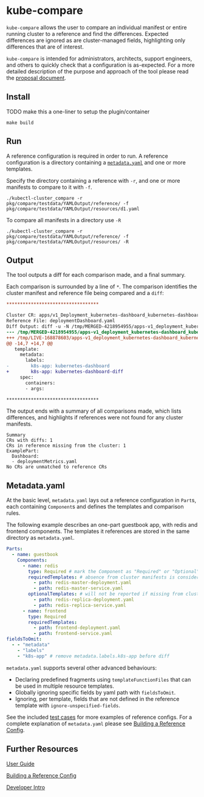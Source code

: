 # kube-compare

`kube-compare` allows the user to compare an individual manifest or entire running cluster to a reference and find the differences. Expected differences are ignored as are cluster-managed fields, highlighting only differences that are of interest.

`kube-compare` is intended for administrators, architects, support engineers, and others to quickly check that a configuration is as-expected. For a more detailed description of the purpose and approach of the tool please read the [proposal document](docs/proposal.md).

## Install

TODO make this a one-liner to setup the plugin/container

```shell
make build
```

## Run

A reference configuration is required in order to run. A reference configuration is a directory containing a [`metadata.yaml`](#metadatayaml) and one or more templates.

Specify the directory containing a reference with `-r`, and one or more manifests to compare to it with `-f`.

```shell
./kubectl-cluster_compare -r pkg/compare/testdata/YAMLOutput/reference/ -f pkg/compare/testdata/YAMLOutput/resources/d1.yaml
```

To compare all manifests in a directory use `-R`

```shell
./kubectl-cluster_compare -r pkg/compare/testdata/YAMLOutput/reference/ -f pkg/compare/testdata/YAMLOutput/resources/ -R
```

## Output

The tool outputs a diff for each comparison made, and a final summary.

Each comparison is surrounded by a line of `*`. The comparison identifies the cluster manifest and reference file being compared and a `diff`:

```diff
**********************************

Cluster CR: apps/v1_Deployment_kubernetes-dashboard_kubernetes-dashboard
Reference File: deploymentDashboard.yaml
Diff Output: diff -u -N /tmp/MERGED-4218954955/apps-v1_deployment_kubernetes-dashboard_kubernetes-dashboard /tmp/LIVE-168878603/apps-v1_deployment_kubernetes-dashboard_kubernetes-dashboard
--- /tmp/MERGED-4218954955/apps-v1_deployment_kubernetes-dashboard_kubernetes-dashboard 2024-07-02 09:18:04.314476186 -0400
+++ /tmp/LIVE-168878603/apps-v1_deployment_kubernetes-dashboard_kubernetes-dashboard    2024-07-02 09:18:04.314476186 -0400
@@ -14,7 +14,7 @@
   template:
     metadata:
       labels:
-        k8s-app: kubernetes-dashboard
+        k8s-app: kubernetes-dashboard-diff
     spec:
       containers:
       - args:

**********************************
```

The output ends with a summary of all comparisons made, which lists differences, and highlights if references were not found for any cluster manifests.

```shell
Summary
CRs with diffs: 1
CRs in reference missing from the cluster: 1
ExamplePart:
  Dashboard:
  - deploymentMetrics.yaml
No CRs are unmatched to reference CRs
```

## Metadata.yaml

At the basic level, `metadata.yaml` lays out a reference configuration in `Part`s, each containing `Component`s and defines the templates and comparison rules.

The following example describes an one-part guestbook app, with redis and frontend components. The templates it references are stored in the same directory as `metadata.yaml`.

```yaml
Parts:
  - name: guestbook
    Components:
      - name: redis
        type: Required # mark the Component as "Required" or "Optional"
        requiredTemplates: # absence from cluster manifests is considered a diff
          - path: redis-master-deployment.yaml
          - path: redis-master-service.yaml
        optionalTemplates: # will not be reported if missing from cluster manifests
          - path: redis-replica-deployment.yaml
          - path: redis-replica-service.yaml
      - name: frontend
        type: Required
        requiredTemplates:
          - path: frontend-deployment.yaml
          - path: frontend-service.yaml
fieldsToOmit:
  - - "metadata"
    - "labels"
    - "k8s-app" # remove metadata.labels.k8s-app before diff
```

`metadata.yaml` supports several other advanced behaviours:

* Declaring predefined fragments using `templateFunctionFiles` that can be used in multiple resource templates.
* Globally ignoring specific fields by yaml path with `fieldsToOmit`.
* Ignoring, per template, fields that are not defined in the reference template with `ignore-unspecified-fields`.

See the included [test cases](pkg/compare/testdata/) for more examples of reference configs. For a complete explanation of `metadata.yaml` please see [Building a Reference Config](docs/reference-config-guide.md).

## Further Resources

[User Guide](docs/user-guide.md)

[Building a Reference Config](docs/reference-config-guide.md)

[Developer Intro](docs/dev.md)
